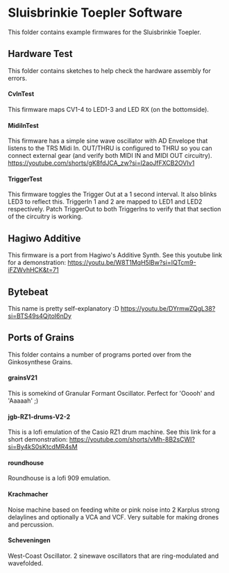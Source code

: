 # Sluisbrinkie Toepler Software
This folder contains example firmwares for the Sluisbrinkie Toepler.

## Hardware Test
This folder contains sketches to help check the hardware assembly for errors.
#### CvInTest
This firmware maps CV1-4 to LED1-3 and LED RX (on the bottomside).
#### MidiInTest
This firmware has a simple sine wave oscillator with AD Envelope that listens to the TRS Midi In. OUT/THRU is configured to THRU so you can connect external gear (and verify both MIDI IN and MIDI OUT circuitry). https://youtube.com/shorts/gK8fdJCA_zw?si=l2aoJfFXCB2OVIv1
#### TriggerTest
This firmware toggles the Trigger Out at a 1 second interval. It also blinks LED3 to reflect this. TriggerIn 1 and 2 are mapped to LED1 and LED2 respectively. Patch TriggerOut to both TriggerIns to verify that that section of the circuitry is working.

## Hagiwo Additive
This firmware is a port from Hagiwo's Additive Synth. See this youtube link for a demonstration: https://youtu.be/W8T1MqH5lBw?si=IQTcm9-iFZWvhHCK&t=71

## Bytebeat
This name is pretty self-explanatory :D https://youtu.be/DYrmwZQgL38?si=BTS49s4QjtoI6nDy

## Ports of Grains
This folder contains a number of programs ported over from the Ginkosynthese Grains.
#### grainsV21
This is somekind of Granular Formant Oscillator. Perfect for 'Ooooh' and 'Aaaaah' ;)
#### jgb-RZ1-drums-V2-2
This is a lofi emulation of the Casio RZ1 drum machine. See this link for a short demonstration: https://youtube.com/shorts/vMh-8B2sCWI?si=By4kS0sKtcdMR4sM
#### roundhouse
Roundhouse is a lofi 909 emulation.
#### Krachmacher
Noise machine based on feeding white or pink noise into 2 Karplus strong delaylines and optionally a VCA and VCF. Very suitable for making drones and percussion.
#### Scheveningen
West-Coast Oscillator. 2 sinewave oscillators that are ring-modulated and wavefolded.
